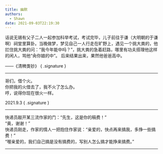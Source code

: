 ```yaml
---
title: 幽默
authors:
  - Shawn
date: 2021-09-03T22:19:30
---  
```


话说无锡有父子二人一起参加科举考试，考试完毕，儿子前往于谦（大明朝的于谦啊）祠堂里算卦。当晚做梦，梦见自己一人行走在旷野上，遇见一个挑大粪的，他拦住挑大粪的问：“我今年能中吗？”，挑大粪的急着赶路，哪里有功夫搭理他这样的闲人，骂他“肏你娘的中”。 后来结果出来，果然他爸爸高中。  

——《清稗类钞​》
{ .signature }

---  

哥们，借个火。  
你把我的火借去了，我不火了怎么办。  
哼，说得你现在很火一样。  

2021.9.3
{ .signature }

---  

快递员敲开某三流作家的门：“先生，这是你的稿费！”  
“奥，谢谢！”  
快递员刚走，作家的情人一把抱住作家说：“亲爱的，快点再来搞我，多挣一些搞费！”  
“喔亲爱的，我们自己搞是没有搞费的，写别人怎么搞才能挣来搞费。”  

---